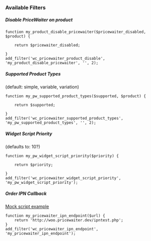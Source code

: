 ### Available Filters

##### Disable PriceWaiter on product

```
function my_product_disable_pricewaiter($pricewaiter_disabled, $product) {

    return $pricewaiter_disabled;

}
add_filter('wc_pricewaiter_product_disable', 'my_product_disable_pricewaiter', '', 2);
```

##### Supported Product Types 
(default: simple, variable, variation)

```
function my_pw_supported_product_types($supported, $product) {
    
    return $supported;

}
add_filter('wc_pricewaiter_supported_product_types', 'my_pw_supported_product_types', '', 2);
```

##### Widget Script Priority
(defaults to: 10?)
 
```
function my_pw_widget_script_priority($priority) {
    
    return $priority;

}
add_filter('wc_pricewaiter_widget_script_priority', 'my_pw_widget_script_priority');
```

##### Order IPN Callback
[Mock script example](https://gist.github.com/taeo/be3207a3472f55cd516a)

```
function my_pricewaiter_ipn_endpoint($url) {
    return 'http://woo.pricewaiter.dev/ipntest.php';
}
add_filter('wc_pricewaiter_ipn_endpoint', 'my_pricewaiter_ipn_endpoint');
```